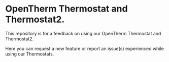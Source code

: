 # OpenTherm Thermostat and Thermostat2.
This repository is for a feedback on using our OpenTherm Thermostat and Thermostat2.

Here you can request a new feature or report an issue(s) experienced while using our Thermostats.
